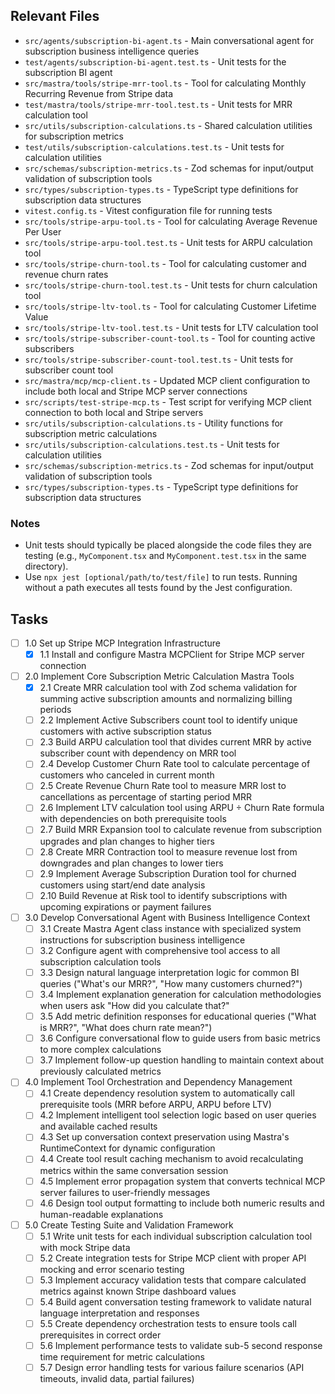 ## Relevant Files

- `src/agents/subscription-bi-agent.ts` - Main conversational agent for subscription business intelligence queries
- `test/agents/subscription-bi-agent.test.ts` - Unit tests for the subscription BI agent
- `src/mastra/tools/stripe-mrr-tool.ts` - Tool for calculating Monthly Recurring Revenue from Stripe data
- `test/mastra/tools/stripe-mrr-tool.test.ts` - Unit tests for MRR calculation tool
- `src/utils/subscription-calculations.ts` - Shared calculation utilities for subscription metrics
- `test/utils/subscription-calculations.test.ts` - Unit tests for calculation utilities
- `src/schemas/subscription-metrics.ts` - Zod schemas for input/output validation of subscription tools
- `src/types/subscription-types.ts` - TypeScript type definitions for subscription data structures
- `vitest.config.ts` - Vitest configuration file for running tests
- `src/tools/stripe-arpu-tool.ts` - Tool for calculating Average Revenue Per User
- `src/tools/stripe-arpu-tool.test.ts` - Unit tests for ARPU calculation tool
- `src/tools/stripe-churn-tool.ts` - Tool for calculating customer and revenue churn rates
- `src/tools/stripe-churn-tool.test.ts` - Unit tests for churn calculation tool
- `src/tools/stripe-ltv-tool.ts` - Tool for calculating Customer Lifetime Value
- `src/tools/stripe-ltv-tool.test.ts` - Unit tests for LTV calculation tool
- `src/tools/stripe-subscriber-count-tool.ts` - Tool for counting active subscribers
- `src/tools/stripe-subscriber-count-tool.test.ts` - Unit tests for subscriber count tool
- `src/mastra/mcp/mcp-client.ts` - Updated MCP client configuration to include both local and Stripe MCP server connections
- `src/scripts/test-stripe-mcp.ts` - Test script for verifying MCP client connection to both local and Stripe servers
- `src/utils/subscription-calculations.ts` - Utility functions for subscription metric calculations
- `src/utils/subscription-calculations.test.ts` - Unit tests for calculation utilities
- `src/schemas/subscription-metrics.ts` - Zod schemas for input/output validation of subscription tools
- `src/types/subscription-types.ts` - TypeScript type definitions for subscription data structures

### Notes

- Unit tests should typically be placed alongside the code files they are testing (e.g., `MyComponent.tsx` and `MyComponent.test.tsx` in the same directory).
- Use `npx jest [optional/path/to/test/file]` to run tests. Running without a path executes all tests found by the Jest configuration.

## Tasks

- [ ] 1.0 Set up Stripe MCP Integration Infrastructure
  - [x] 1.1 Install and configure Mastra MCPClient for Stripe MCP server connection

- [ ] 2.0 Implement Core Subscription Metric Calculation Mastra Tools
  - [x] 2.1 Create MRR calculation tool with Zod schema validation for summing active subscription amounts and normalizing billing periods
  - [ ] 2.2 Implement Active Subscribers count tool to identify unique customers with active subscription status
  - [ ] 2.3 Build ARPU calculation tool that divides current MRR by active subscriber count with dependency on MRR tool
  - [ ] 2.4 Develop Customer Churn Rate tool to calculate percentage of customers who canceled in current month
  - [ ] 2.5 Create Revenue Churn Rate tool to measure MRR lost to cancellations as percentage of starting period MRR
  - [ ] 2.6 Implement LTV calculation tool using ARPU ÷ Churn Rate formula with dependencies on both prerequisite tools
  - [ ] 2.7 Build MRR Expansion tool to calculate revenue from subscription upgrades and plan changes to higher tiers
  - [ ] 2.8 Create MRR Contraction tool to measure revenue lost from downgrades and plan changes to lower tiers
  - [ ] 2.9 Implement Average Subscription Duration tool for churned customers using start/end date analysis
  - [ ] 2.10 Build Revenue at Risk tool to identify subscriptions with upcoming expirations or payment failures

- [ ] 3.0 Develop Conversational Agent with Business Intelligence Context
  - [ ] 3.1 Create Mastra Agent class instance with specialized system instructions for subscription business intelligence
  - [ ] 3.2 Configure agent with comprehensive tool access to all subscription calculation tools
  - [ ] 3.3 Design natural language interpretation logic for common BI queries ("What's our MRR?", "How many customers churned?")
  - [ ] 3.4 Implement explanation generation for calculation methodologies when users ask "How did you calculate that?"
  - [ ] 3.5 Add metric definition responses for educational queries ("What is MRR?", "What does churn rate mean?")
  - [ ] 3.6 Configure conversational flow to guide users from basic metrics to more complex calculations
  - [ ] 3.7 Implement follow-up question handling to maintain context about previously calculated metrics

- [ ] 4.0 Implement Tool Orchestration and Dependency Management
  - [ ] 4.1 Create dependency resolution system to automatically call prerequisite tools (MRR before ARPU, ARPU before LTV)
  - [ ] 4.2 Implement intelligent tool selection logic based on user queries and available cached results
  - [ ] 4.3 Set up conversation context preservation using Mastra's RuntimeContext for dynamic configuration
  - [ ] 4.4 Create tool result caching mechanism to avoid recalculating metrics within the same conversation session
  - [ ] 4.5 Implement error propagation system that converts technical MCP server failures to user-friendly messages
  - [ ] 4.6 Design tool output formatting to include both numeric results and human-readable explanations

- [ ] 5.0 Create Testing Suite and Validation Framework
  - [ ] 5.1 Write unit tests for each individual subscription calculation tool with mock Stripe data
  - [ ] 5.2 Create integration tests for Stripe MCP client with proper API mocking and error scenario testing
  - [ ] 5.3 Implement accuracy validation tests that compare calculated metrics against known Stripe dashboard values
  - [ ] 5.4 Build agent conversation testing framework to validate natural language interpretation and responses
  - [ ] 5.5 Create dependency orchestration tests to ensure tools call prerequisites in correct order
  - [ ] 5.6 Implement performance tests to validate sub-5 second response time requirement for metric calculations
  - [ ] 5.7 Design error handling tests for various failure scenarios (API timeouts, invalid data, partial failures)